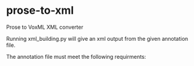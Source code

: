 # prose-to-xml
Prose to VoxML XML converter

Running xml_building.py will give an xml output from the given annotation file. 

The annotation file must meet the following requirments: 
